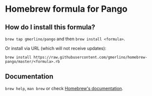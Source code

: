 # Homebrew formula for Pango
## How do I install this formula?
`brew tap gmerlino/pango` and then `brew install <formula>`.

Or install via URL (which will not receive updates):

```
brew install https://raw.githubusercontent.com/gmerlino/homebrew-pango/master/<formula>.rb
```

## Documentation
`brew help`, `man brew` or check [Homebrew's documentation](https://github.com/Homebrew/brew/tree/master/share/doc/homebrew#readme).
